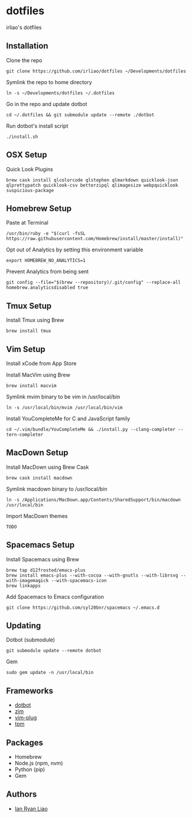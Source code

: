 # dotfiles

irliao's dotfiles

## Installation

Clone the repo

```
git clone https://github.com/irliao/dotfiles ~/Developments/dotfiles
```
Symlink the repo to home directory

```
ln -s ~/Developments/dotfiles ~/.dotfiles
```
Go in the repo and update dotbot

```
cd ~/.dotfiles && git submodule update --remote ./dotbot
```
Run dotbot's install script

```
./install.sh
```


## OSX Setup

Quick Look Plugins
```
brew cask install qlcolorcode qlstephen qlmarkdown quicklook-json qlprettypatch quicklook-csv betterzipql qlimagesize webpquicklook suspicious-package
```


## Homebrew Setup

Paste at Terminal
```
/usr/bin/ruby -e "$(curl -fsSL https://raw.githubusercontent.com/Homebrew/install/master/install)"
```

Opt out of Analytics by setting this environment variable
```
export HOMEBREW_NO_ANALYTICS=1
```

Prevent Analytics from being sent
```
git config --file="$(brew --repository)/.git/config" --replace-all homebrew.analyticsdisabled true
```


## Tmux Setup

Install Tmux using Brew
```
brew install tmux
```

## Vim Setup 

Install xCode from App Store

Install MacVim using Brew
```
brew install macvim
```

Symlink mvim binary to be vim in /usr/local/bin
```
ln -s /usr/local/bin/mvim /usr/local/bin/vim
```

Install YouCompleteMe for C and JavaScript family
```
cd ~/.vim/bundle/YouCompleteMe && ./install.py --clang-completer --tern-completer
```

## MacDown Setup

Install MacDown using Brew Cask
```
brew cask install macdown
```

Symlink macdown binary to /usr/local/bin
```
ln -s /Applications/MacDown.app/Contents/SharedSupport/bin/macdown /usr/local/bin
```

Import MacDown themes
```
TODO
```

## Spacemacs Setup

Install Spacemacs using Brew
```
brew tap d12frosted/emacs-plus
brew install emacs-plus --with-cocoa --with-gnutls --with-librsvg --with-imagemagick --with-spacemacs-icon
brew linkapps
```

Add Spacemacs to Emacs configuration
```
git clone https://github.com/syl20bnr/spacemacs ~/.emacs.d
```

## Updating

Dotbot (submodule)
```
git submodule update --remote dotbot
```

Gem
```
sudo gem update -n /usr/local/bin
```


## Frameworks
* [dotbot](https://github.com/anishathalye/dotbot)
* [zim](https://github.com/Eriner/zim)
* [vim-plug](https://github.com/junegunn/vim-plug)
* [tpm](https://github.com/tmux-plugins/tpm)

## Packages
* Homebrew
* Node.js (npm, nvm)
* Python (pip)
* Gem

## Authors
* [Ian Ryan Liao](https://github.com/irliao)

